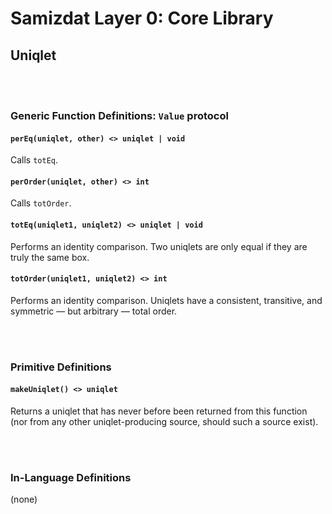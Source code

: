 Samizdat Layer 0: Core Library
==============================

Uniqlet
-------

<br><br>
### Generic Function Definitions: `Value` protocol

#### `perEq(uniqlet, other) <> uniqlet | void`

Calls `totEq`.

#### `perOrder(uniqlet, other) <> int`

Calls `totOrder`.

#### `totEq(uniqlet1, uniqlet2) <> uniqlet | void`

Performs an identity comparison. Two uniqlets are only equal if they are
truly the same box.

#### `totOrder(uniqlet1, uniqlet2) <> int`

Performs an identity comparison. Uniqlets have a consistent, transitive, and
symmetric &mdash; but arbitrary &mdash; total order.


<br><br>
### Primitive Definitions

#### `makeUniqlet() <> uniqlet`

Returns a uniqlet that has never before been returned from this
function (nor from any other uniqlet-producing source, should such a
source exist).


<br><br>
### In-Language Definitions

(none)
